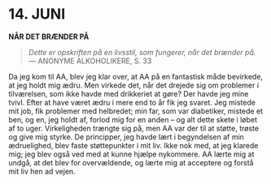 # 14. JUNI

**NÅR DET BRÆNDER PÅ**

> *Dette er opskriften på en livsstil, som fungerer, når det brænder på.*
> — ANONYME ALKOHOLIKERE, S. 33

Da jeg kom til AA, blev jeg klar over, at AA på en fantastisk måde bevirkede, at jeg holdt mig ædru. Men virkede det, når det drejede sig om problemer i tilværelsen, som ikke havde med drikkeriet at gøre? Der havde jeg mine tvivl. Efter at have været ædru i mere end to år fik jeg svaret. Jeg mistede mit job, fik problemer med helbredet; min far, som var diabetiker, mistede et ben, og en, jeg holdt af, forlod mig for en anden – og alt dette skete i løbet af to uger. Virkeligheden trængte sig på, men AA var der til at støtte, trøste og give mig styrke. De principper, jeg havde lært i begyndelsen af min ædruelighed, blev faste støttepunkter i mit liv. Ikke nok med, at jeg klarede mig; jeg blev også ved med at kunne hjælpe nykommere. AA lærte mig at undgå, at det blev for overvældende, og lærte mig at acceptere og forstå mit liv hen ad vejen.
